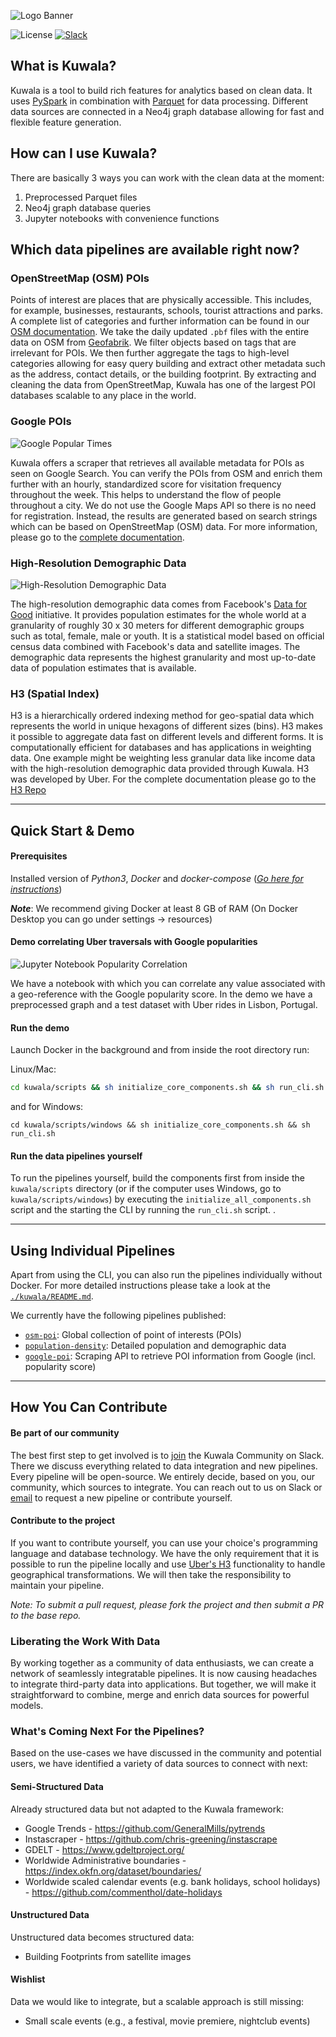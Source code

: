 ![Logo Banner](./docs/images/kuwala_title_banner.png)

![License](https://img.shields.io/github/license/kuwala-io/kuwala)
[![Slack](https://img.shields.io/badge/slack-chat-orange.svg)](
https://join.slack.com/t/kuwala-community/shared_invite/zt-l5b2yjfp-pXKFBjbnl7_P3nXtwca5ag)

## What is Kuwala?

Kuwala is a tool to build rich features for analytics based on clean data. It uses 
[PySpark](http://spark.apache.org/docs/latest/api/python/) in combination with 
[Parquet](http://parquet.apache.org/documentation/latest/) for data processing. Different data sources are connected in 
a Neo4j graph database allowing for fast and flexible feature generation.

## How can I use Kuwala?

There are basically 3 ways you can work with the clean data at the moment:

1. Preprocessed Parquet files
2. Neo4j graph database queries
3. Jupyter notebooks with convenience functions

## Which data pipelines are available right now?

### OpenStreetMap (OSM) POIs

Points of interest are places that are physically accessible. This includes, for example, businesses, restaurants, 
schools, tourist attractions and parks. A complete list of categories and further information can be found in our 
[OSM documentation](https://github.com/kuwala-io/kuwala/tree/master/kuwala/pipelines/osm-poi). We take the daily 
updated `.pbf` files with the entire data on OSM from [Geofabrik](http://www.geofabrik.de). We filter  objects based on 
tags that are irrelevant for POIs. We then further aggregate the tags to high-level categories allowing for easy query 
building and extract other metadata such as the address, contact details, or the building footprint. By extracting and 
cleaning the data from OpenStreetMap, Kuwala has one of the largest POI databases scalable to any place in the world.

### Google POIs

![Google Popular Times](./docs/images/google_poi_popularity_graph.png)

Kuwala offers a scraper that retrieves all available metadata for POIs as seen on Google Search. You can verify the 
POIs from OSM and enrich them further with an hourly, standardized score for visitation frequency throughout the week.
This helps to understand the flow of people throughout a city. We do not use the Google Maps API so there is no need for 
registration. Instead, the results are generated based on search strings which can be based on OpenStreetMap (OSM) 
data. For more information, please go to the 
[complete documentation](https://github.com/kuwala-io/kuwala/tree/master/kuwala/pipelines/google-poi).

### High-Resolution Demographic Data

![High-Resolution Demographic Data](./docs/images/population_density_overview.png)

The high-resolution demographic data comes from Facebook's 
[Data for Good](https://dataforgood.facebook.com/dfg/docs/methodology-high-resolution-population-density-maps) 
initiative. It provides population estimates for the whole world at a granularity of roughly 30 x 30 meters for 
different demographic groups such as total, female, male or youth. It is a statistical model based on official census 
data combined with Facebook's data and satellite images. The demographic data represents the highest granularity and 
most up-to-date data of population estimates that is available. 

### H3 (Spatial Index)
H3 is a hierarchically ordered indexing method for geo-spatial data which represents the world in unique hexagons of 
different sizes (bins). H3 makes it possible to aggregate data fast on different levels and different forms. It is 
computationally efficient for databases and has applications in weighting data. One example might be weighting less 
granular data like income data with the high-resolution demographic data provided through Kuwala. H3 was developed by 
Uber. For the complete documentation please go to the [H3 Repo](https://github.com/uber/h3)

---

## Quick Start & Demo

#### Prerequisites

Installed version of *Python3*, *Docker* and 
*docker-compose* ([*Go here for instructions*](https://docs.docker.com/compose/install/))

***Note***: We recommend giving Docker at least 8 GB of RAM (On Docker Desktop you can go under settings -> resources)

#### Demo correlating Uber traversals with Google popularities

![Jupyter Notebook Popularity Correlation](./docs/images/jupyter_notebook_popularity_correlation.png)

We have a notebook with which you can correlate any value associated with a geo-reference with the Google popularity 
score. In the demo we have a preprocessed graph and a test dataset with Uber rides in Lisbon, Portugal.

#### Run the demo

Launch Docker in the background and from inside the root directory run:

Linux/Mac:
```zsh 
cd kuwala/scripts && sh initialize_core_components.sh && sh run_cli.sh
```
and for Windows:
```PS
cd kuwala/scripts/windows && sh initialize_core_components.sh && sh run_cli.sh
```

#### Run the data pipelines yourself

To run the pipelines yourself, build the components first from inside the `kuwala/scripts` directory (or if the computer uses Windows, go to `kuwala/scripts/windows`) by executing the 
`initialize_all_components.sh` script and the starting the CLI by running the `run_cli.sh` script. .

---

## Using Individual Pipelines

Apart from using the CLI, you can also run the pipelines individually without Docker. For more detailed instructions
please take a look at the [`./kuwala/README.md`](https://github.com/kuwala-io/kuwala/tree/master/kuwala/README.md).

We currently have the following pipelines published:
- [`osm-poi`](https://github.com/kuwala-io/kuwala/tree/master/kuwala/pipelines/osm-poi):
  Global collection of point of interests (POIs)
- [`population-density`](https://github.com/kuwala-io/kuwala/tree/master/kuwala/pipelines/population-density): 
  Detailed population and demographic data
- [`google-poi`](https://github.com/kuwala-io/kuwala/tree/master/kuwala/pipelines/google-poi):
  Scraping API to retrieve POI information from Google (incl. popularity score)

---

## How You Can Contribute

#### Be part of our community

The best first step to get involved is to 
[join](https://join.slack.com/t/kuwala-community/shared_invite/zt-l5b2yjfp-pXKFBjbnl7_P3nXtwca5ag) the Kuwala Community 
on Slack. There we discuss everything related to data integration and new pipelines. Every pipeline will be open-source. 
We entirely decide, based on you, our community, which sources to integrate. You can reach out to us on Slack or 
[email](mailto:community@kuwala.io) to request a new pipeline or contribute yourself. 

#### Contribute to the project

If you want to contribute 
yourself, you can use your choice's programming language and database technology. We have the only requirement that it 
is possible to run the pipeline locally and use [Uber's H3](https://eng.uber.com/h3/) functionality to handle 
geographical transformations. We will then take the responsibility to maintain your pipeline.

*Note: To submit a pull request, please fork the project and then submit a PR to the base repo.*

### Liberating the Work With Data

By working together as a community of data enthusiasts, we can create a network of seamlessly integratable pipelines. 
It is now causing headaches to integrate third-party data into applications. But together, we will make it 
straightforward to combine, merge and enrich data sources for powerful models.

### What's Coming Next For the Pipelines?
Based on the use-cases we have discussed in the community and potential users, we have identified a variety of data 
sources to connect with next:

#### Semi-Structured Data
Already structured data but not adapted to the Kuwala framework:

- Google Trends - https://github.com/GeneralMills/pytrends
- Instascraper - https://github.com/chris-greening/instascrape
- GDELT - https://www.gdeltproject.org/
- Worldwide Administrative boundaries - https://index.okfn.org/dataset/boundaries/
- Worldwide scaled calendar events (e.g. bank holidays, school holidays) - https://github.com/commenthol/date-holidays

#### Unstructured Data
Unstructured data becomes structured data:
- Building Footprints from satellite images

#### Wishlist
Data we would like to integrate, but a scalable approach is still missing:

- Small scale events (e.g., a festival, movie premiere, nightclub events)
